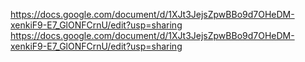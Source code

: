 https://docs.google.com/document/d/1XJt3JejsZpwBBo9d7OHeDM-xenkiF9-E7_GlONFCrnU/edit?usp=sharing
https://docs.google.com/document/d/1XJt3JejsZpwBBo9d7OHeDM-xenkiF9-E7_GlONFCrnU/edit?usp=sharing
